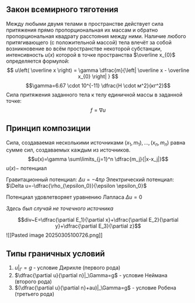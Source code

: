 ## Закон всемирного тяготения
Между любыми двумя телами в пространстве действует сила притяжения прямо пропорциональная их массам и обратно пропорциональная квадрату расстояния между ними.
Наличие любого притягивающего (с положительной массой) тела влечёт за собой возникновение во всём пространстве некоторой субстанции, интенсивность $u(x)$ которой в точке пространства $\overline x_{0}$ определяется формулой:
$$
u\left( \overline x \right) = \gamma \dfrac{m}{\left| \overline x - \overline x_{0} \right| }
$$
$$\gamma=6.67 \cdot 10^{-11} \dfrac{Н \cdot м^2}{кг^2}$$
Сила притяжения заданного тела к телу единичной массы в заданной точке:
$$f=\nabla u$$

## Принцип композиции
Сила, создаваемая несколькими источниками $(x_1, m_1), \ldots, (x_n, m_n)$ равна сумме сил, создаваемых каждым из источников.
$$u(x)=\gamma \sum\limits_{j=1}^n \dfrac{m_j}{|x-x_j|}$$
$u(x)-$ потенциал

Гравитационный потенциал: $\Delta u =-4\pi \rho$
Электрический потенциал: $\Delta u=-\dfrac{\rho_{\epsilon_0}}{\epsilon \epsilon_0}$

Потенциал удовлетворяет уравнению Лапласа $\Delta u=0$

*Здесь был случай не точечного источника*

$$div~E=\dfrac{\partial E_1}{\partial x}+\dfrac{\partial E_2}{\partial y}+\dfrac{\partial E_3}{\partial z}$$
![[Pasted image 20250305100726.png]]

## Типы граничных условий
1. $u|_\Gamma = g$ - условие Дирихле (первого рода)
2. $\dfrac{\partial u}{\partial n}|_\Gamma=g$ - условие Неймана (второго рода)
3. $(\dfrac{\partial u}{\partial n}+au)|_\Gamma=g$ - условие Робена (третьего рода)